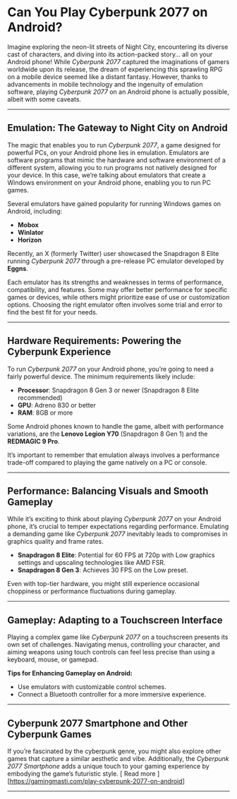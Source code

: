 # Can You Play Cyberpunk 2077 on Android?

Imagine exploring the neon-lit streets of Night City, encountering its diverse cast of characters, and diving into its action-packed story… all on your Android phone! While *Cyberpunk 2077* captured the imaginations of gamers worldwide upon its release, the dream of experiencing this sprawling RPG on a mobile device seemed like a distant fantasy. However, thanks to advancements in mobile technology and the ingenuity of emulation software, playing *Cyberpunk 2077* on an Android phone is actually possible, albeit with some caveats.

---

## Emulation: The Gateway to Night City on Android

The magic that enables you to run *Cyberpunk 2077*, a game designed for powerful PCs, on your Android phone lies in emulation. Emulators are software programs that mimic the hardware and software environment of a different system, allowing you to run programs not natively designed for your device. In this case, we’re talking about emulators that create a Windows environment on your Android phone, enabling you to run PC games.

Several emulators have gained popularity for running Windows games on Android, including:

- **Mobox**  
- **Winlator**  
- **Horizon**  

Recently, an X (formerly Twitter) user showcased the Snapdragon 8 Elite running *Cyberpunk 2077* through a pre-release PC emulator developed by **Eggns**.

Each emulator has its strengths and weaknesses in terms of performance, compatibility, and features. Some may offer better performance for specific games or devices, while others might prioritize ease of use or customization options. Choosing the right emulator often involves some trial and error to find the best fit for your needs.

---

## Hardware Requirements: Powering the Cyberpunk Experience

To run *Cyberpunk 2077* on your Android phone, you’re going to need a fairly powerful device. The minimum requirements likely include:

- **Processor**: Snapdragon 8 Gen 3 or newer (Snapdragon 8 Elite recommended)  
- **GPU**: Adreno 830 or better  
- **RAM**: 8GB or more  

Some Android phones known to handle the game, albeit with performance variations, are the **Lenovo Legion Y70** (Snapdragon 8 Gen 1) and the **REDMAGIC 9 Pro**.

It’s important to remember that emulation always involves a performance trade-off compared to playing the game natively on a PC or console.

---

## Performance: Balancing Visuals and Smooth Gameplay

While it’s exciting to think about playing *Cyberpunk 2077* on your Android phone, it’s crucial to temper expectations regarding performance. Emulating a demanding game like *Cyberpunk 2077* inevitably leads to compromises in graphics quality and frame rates.

- **Snapdragon 8 Elite**: Potential for 60 FPS at 720p with Low graphics settings and upscaling technologies like AMD FSR.  
- **Snapdragon 8 Gen 3**: Achieves 30 FPS on the Low preset.  

Even with top-tier hardware, you might still experience occasional choppiness or performance fluctuations during gameplay.

---

## Gameplay: Adapting to a Touchscreen Interface

Playing a complex game like *Cyberpunk 2077* on a touchscreen presents its own set of challenges. Navigating menus, controlling your character, and aiming weapons using touch controls can feel less precise than using a keyboard, mouse, or gamepad.

**Tips for Enhancing Gameplay on Android:**

- Use emulators with customizable control schemes.  
- Connect a Bluetooth controller for a more immersive experience.  

---

## Cyberpunk 2077 Smartphone and Other Cyberpunk Games

If you’re fascinated by the cyberpunk genre, you might also explore other games that capture a similar aesthetic and vibe. Additionally, the *Cyberpunk 2077 Smartphone* adds a unique touch to your gaming experience by embodying the game’s futuristic style. [ Read more ][https://gamingmasti.com/play-cyberpunk-2077-on-android]

---

